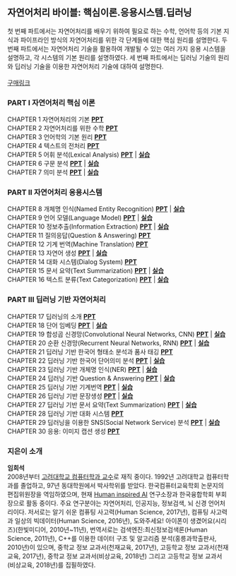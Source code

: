 ## 자연어처리 바이블: 핵심이론.응용시스템.딥러닝

첫 번째 파트에서는 자연어처리를 배우기 위하여 필요로 하는 수학, 언어학 등의 기본 지식과 파이프라인 방식의 자연어처리를 위한 각 단계들에 대한 핵심 원리를 설명한다. 두 번째 파트에서는 자연어처리 기술을 활용하여 개발될 수 있는 여러 가지 응용 시스템을 설명하고, 각 시스템의 기본 원리를 설명하였다. 세 번째 파트에서는 딥러닝 기술의 원리와 딥러닝 기술을 이용한 자연어처리 기술에 대하여 설명한다.  
<br>
[구매링크](https://www.aladin.co.kr/shop/wproduct.aspx?ItemId=233821145) 


### PART I 자연어처리 핵심 이론
CHAPTER 1 자연어처리의 기본 [**PPT**](http://drive.google.com/uc?export=view&id=1T6JX4WQVQmoicbufxaFSX-BERUuOQfWI)  <br>
CHAPTER 2 자연어처리를 위한 수학 [**PPT**](http://drive.google.com/uc?export=view&id=1lvNaQllwVQvmQGSwi0lBTxEWagG4D3aD)  <br>
CHAPTER 3 언어학의 기본 원리 [**PPT**](http://drive.google.com/uc?export=view&id=10zVqFoGs8_5yxmC3vuud1G4HOimfdcY1) <br>
CHAPTER 4 텍스트의 전처리 [**PPT**](http://drive.google.com/uc?export=view&id=1lJHyGKEx76CuUyE4C-8fc0Wgn5V3V4GX) <br>
CHAPTER 5 어휘 분석(Lexical Analysis) [**PPT**](http://drive.google.com/uc?export=view&id=1p7hSGWSDU4AgxF12i2PC-Li2YJ_jRgC1) | [**실습**](https://github.com/nlpai-lab/nlp-bible-code/tree/master/05%EC%9E%A5_%EC%96%B4%ED%9C%98%EB%B6%84%EC%84%9D)<br>
CHAPTER 6 구문 분석 [**PPT**](http://drive.google.com/uc?export=view&id=1rNlOEamyno3YzCFzSmuhvlS52nUJuFGU) | [**실습**](https://github.com/nlpai-lab/nlp-bible-code/tree/master/06%EC%9E%A5_%EC%9D%98%EC%A1%B4%EB%B6%84%EC%84%9D)<br>
CHAPTER 7 의미 분석 [**PPT**](http://drive.google.com/uc?export=view&id=1LsgVOh3w1kAHFId7rvU7-XLyvst1l4FP) | [**실습**](https://github.com/nlpai-lab/nlp-bible-code/tree/master/07%EC%9E%A5_%EC%9D%98%EB%AF%B8%EB%B6%84%EC%84%9D)<br>

### PART II 자연어처리 응용시스템
CHAPTER 8 개체명 인식(Named Entity Recognition) [**PPT**](http://drive.google.com/uc?export=view&id=11c-ZI1wLzwOyskfuco7717b8hhYinRnJ) | [**실습**](https://github.com/nlpai-lab/nlp-bible-code/tree/master/08%EC%9E%A5_%EA%B0%9C%EC%B2%B4%EB%AA%85%EC%9D%B8%EC%8B%9D)<br>
CHAPTER 9 언어 모델(Language Model) [**PPT**](http://drive.google.com/uc?export=view&id=1GOtRNRrnwDWxsTVIdHpdSSO9bk-64Erl) | [**실습**](https://github.com/nlpai-lab/nlp-bible-code/tree/master/09%EC%9E%A5_%EC%96%B8%EC%96%B4%20%EB%AA%A8%EB%8D%B8)<br>
CHAPTER 10 정보추출(Information Extraction) [**PPT**](http://drive.google.com/uc?export=view&id=1Cpe9lZQlBZ8DDp-hrnB2PO_xEmPxgdPm) | [**실습**](https://github.com/nlpai-lab/nlp-bible-code/tree/master/10%EC%9E%A5_Information%20Extraction)<br>
CHAPTER 11 질의응답(Question & Answering) [**PPT**](http://drive.google.com/uc?export=view&id=1fGF8q7WzrPSEpFB-TDEpxOFMwOL6sHJF) <br>
CHAPTER 12 기계 번역(Machine Translation) [**PPT**](http://drive.google.com/uc?export=view&id=10RUaY56RXBxoKmeBmUW-oEuY6gbXWAuV) <br>
CHAPTER 13 자연어 생성 [**PPT**](http://drive.google.com/uc?export=view&id=18D7O11M_en-dmnpdjEQG5XUPndu0Wg-j) | [**실습**](https://github.com/nlpai-lab/nlp-bible-code/tree/master/13%EC%9E%A5_%EC%9E%90%EC%97%B0%EC%96%B4%EC%83%9D%EC%84%B1)<br>
CHAPTER 14 대화 시스템(Dialog System) [**PPT**](http://drive.google.com/uc?export=view&id=1x3833rpUWLgXx-NY-SFyrTjp12ZYml_k) <br>
CHAPTER 15 문서 요약(Text Summarization) [**PPT**](http://drive.google.com/uc?export=view&id=143GqbC3oJ5G-rZ5vHdmC9cdSDt2bkx6j) | [**실습**](https://github.com/nlpai-lab/nlp-bible-code/tree/master/15%EC%9E%A5_Text%20summarization)<br>
CHAPTER 16 텍스트 분류(Text Categorization) [**PPT**](http://drive.google.com/uc?export=view&id=176M3ZsmP_-ME9FBDTYhIqf8t-RfS-SHA) | [**실습**](https://github.com/nlpai-lab/nlp-bible-code/tree/master/16%EC%9E%A5_%ED%85%8D%EC%8A%A4%ED%8A%B8%EB%B6%84%EB%A5%98)<br>

### PART III 딥러닝 기반 자연어처리
CHAPTER 17 딥러닝의 소개 [**PPT**](http://drive.google.com/uc?export=view&id=1TUtPBgxGKIFCe3q_N2l88zuUelluE1Qe) <br>
CHAPTER 18 단어 임베딩 [**PPT**](http://drive.google.com/uc?export=view&id=1YxFFZ2x6PhpulV6LnANdGBRSGggWS_KI) | [**실습**](https://github.com/nlpai-lab/nlp-bible-code/tree/master/18%EC%9E%A5_%EB%8B%A8%EC%96%B4%20%EC%9E%84%EB%B2%A0%EB%94%A9)<br>
CHAPTER 19 합성곱 신경망(Convolutional Neural Networks, CNN) [**PPT**](http://drive.google.com/uc?export=view&id=1T8eRwhPrsAZCJNR0xzGbjH0BGE-jj7t9) | [**실습**](https://github.com/nlpai-lab/nlp-bible-code/tree/master/19%EC%9E%A5_%ED%95%A9%EC%84%B1%EA%B3%B1%EC%8B%A0%EA%B2%BD%EB%A7%9D)<br>
CHAPTER 20 순환 신경망(Recurrent Neural Networks, RNN) [**PPT**](http://drive.google.com/uc?export=view&id=1kkse2sQrzLe0UhVsXUwOBV-Ip0oF2FCK) | [**실습**](https://github.com/nlpai-lab/nlp-bible-code/tree/master/20%EC%9E%A5_%EC%88%9C%ED%99%98%EC%8B%A0%EA%B2%BD%EB%A7%9D)<br>
CHAPTER 21 딥러닝 기반 한국어 형태소 분석과 품사 태깅 [**PPT**](http://drive.google.com/uc?export=view&id=1DqPhmeezcWWUPhQY1O8OAPrbxdf_ntiY) <br>
CHAPTER 22 딥러닝 기반 한국어 단어의미 분석 [**PPT**](http://drive.google.com/uc?export=view&id=1hD5k3NKNj6spRifKzPNkSI8fS8yBf4Nb) | [**실습**](https://github.com/nlpai-lab/nlp-bible-code/tree/master/22%EC%9E%A5_%EC%8B%AC%EC%B8%B5%ED%95%99%EC%8A%B5%EC%9D%84_%EC%9D%B4%EC%9A%A9%ED%95%9C_%EC%9D%98%EB%AF%B8%EB%B6%84%EC%84%9D)<br>
CHAPTER 23 딥러닝 기반 개체명 인식(NER) [**PPT**](http://drive.google.com/uc?export=view&id=1sbRO70dLRQF2eUVQzgqUdte2bz-qoq65) | [**실습**](https://github.com/nlpai-lab/nlp-bible-code/tree/master/23%EC%9E%A5_%EB%94%A5%EB%9F%AC%EB%8B%9D%20%EA%B8%B0%EB%B0%98%20%EA%B0%9C%EC%B2%B4%EB%AA%85%20%EC%9D%B8%EC%8B%9D)<br>
CHAPTER 24 딥러닝 기반 Question & Answering [**PPT**](http://drive.google.com/uc?export=view&id=1PhHqQxPq4z3TtQa_fcntZ8BaCCp3oQTh) | [**실습**](https://github.com/nlpai-lab/nlp-bible-code/tree/master/24%EC%9E%A5_%EB%94%A5%EB%9F%AC%EB%8B%9D%20%EA%B8%B0%EB%B0%98%20Question%20%26%20%20Answering)<br>
CHAPTER 25 딥러닝 기반 기계번역 [**PPT**](http://drive.google.com/uc?export=view&id=1ETjl3cUawZlleL2xGdm7aTRbKvYCP6dg) | [**실습**](https://github.com/nlpai-lab/nlp-bible-code/tree/master/25%EC%9E%A5_%EB%94%A5%EB%9F%AC%EB%8B%9D%20%EA%B8%B0%EB%B0%98%20%EA%B8%B0%EA%B3%84%EB%B2%88%EC%97%AD)<br>
CHAPTER 26 딥러닝 기반 문장생성 [**PPT**](https://drive.google.com/file/d/1DcutpAgoA47bFAOKO-hXOdze3AtT5mJN/view?usp=sharing) | [**실습**](https://github.com/nlpai-lab/nlp-bible-code/tree/master/26%EC%9E%A5_%EB%94%A5%EB%9F%AC%EB%8B%9D%20%EA%B8%B0%EB%B0%98%20%EB%AC%B8%EC%9E%A5%EC%83%9D%EC%84%B1)<br>
CHAPTER 27 딥러닝 기반 문서 요약(Text Summarization) [**PPT**](https://drive.google.com/file/d/1sTIywFcuRCNTAA0TLDsT_PJSRtLWPBOO/view?usp=sharing) | [**실습**](https://github.com/nlpai-lab/nlp-bible-code/tree/master/27%EC%9E%A5_%EB%94%A5%EB%9F%AC%EB%8B%9D%EA%B8%B0%EB%B0%98%20Text%20summarization)<br>
CHAPTER 28 딥러닝 기반 대화 시스템 [**PPT**](https://drive.google.com/file/d/1gt2-PSC1z3AsDgtj1MUYIVoWA2QJ7cmI/view?usp=sharing) <br>
CHAPTER 29 딥러닝을 이용한 SNS(Social Network Service) 분석 [**PPT**](https://drive.google.com/file/d/1Xa2ffh66UaJ9EKX3KhSTIX1F0URcQ3Tg/view?usp=sharing) | [**실습**](https://github.com/nlpai-lab/nlp-bible-code/tree/master/29%EC%9E%A5_%EB%94%A5%EB%9F%AC%EB%8B%9D%EC%9D%84%20%EC%9D%B4%EC%9A%A9%ED%95%9C%20SNS(Social%20Network%20Service)%20%EB%B6%84%EC%84%9D)<br>
CHAPTER 30 응용: 이미지 캡션 생성 [**PPT**](https://drive.google.com/file/d/1ovvDitI2M8pND1rJEHFI6eK8S_JPHhyE/view?usp=sharing) <br>

### 지은이 소개
**임희석**<br>
2008년부터 [고려대학교 컴퓨터학과 교수](http://cs.korea.ac.kr/cs/index.do)로 재직 중이다. 1992년 고려대학교 컴퓨터학과를 졸업하고, 97년 동대학원에서 박사학위를 받았다. 한국컴퓨터교육학회 논문지의 편집위원장을 역임하였으며, 현재 [Human inspired AI](http://hiai.co.kr/) 연구소장과 한국융합학회 부회장으로 활동 중이다.
주요 연구분야는 자연어처리, 인공지능, 정보검색, 뇌 신경 언어처리이다. 저서로는 알기 쉬운 컴퓨팅 사고력(Human Science, 2017년), 컴퓨팅 사고력과 일상의 빅데이터(Human Science, 2016년), 도와주세요! 아이폰이 생겼어요(시리즈)(한빛미디어, 2010년~11년), 번역서로는 검색엔진:최신정보검색론(Human Science, 2011년), C++를 이용한 데이터 구조 및 알고리즘 분석(홍릉과학출판사, 2010년)이 있으며, 중학교 정보 교과서(천재교육, 2017년), 고등학교 정보 교과서(천재교육, 2017년), 중학교 정보 교과서(비상교육, 2018년) 그리고 고등학교 정보 교과서(비상교육, 2018년)를 집필하였다.
